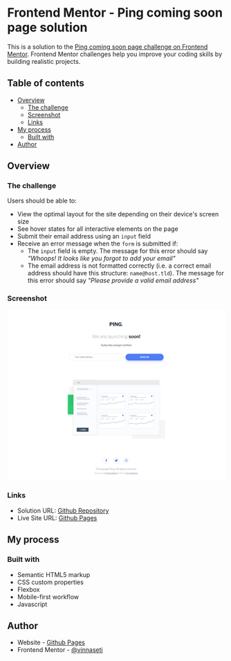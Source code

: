 # Frontend Mentor - Ping coming soon page solution

This is a solution to the [Ping coming soon page challenge on Frontend Mentor](https://www.frontendmentor.io/challenges/ping-single-column-coming-soon-page-5cadd051fec04111f7b848da). Frontend Mentor challenges help you improve your coding skills by building realistic projects. 

## Table of contents

- [Overview](#overview)
  - [The challenge](#the-challenge)
  - [Screenshot](#screenshot)
  - [Links](#links)
- [My process](#my-process)
  - [Built with](#built-with)
- [Author](#author)

## Overview

### The challenge

Users should be able to:

- View the optimal layout for the site depending on their device's screen size
- See hover states for all interactive elements on the page
- Submit their email address using an `input` field
- Receive an error message when the `form` is submitted if:
	- The `input` field is empty. The message for this error should say *"Whoops! It looks like you forgot to add your email"*
	- The email address is not formatted correctly (i.e. a correct email address should have this structure: `name@host.tld`). The message for this error should say *"Please provide a valid email address"*

### Screenshot

![](images/desktop.png)

### Links

- Solution URL: [Github Repository](https://github.com/vinnaseti/ping-coming-soon-page-master)
- Live Site URL: [Github Pages](https://vinnaseti.github.io/ping-coming-soon-page-master/)

## My process

### Built with

- Semantic HTML5 markup
- CSS custom properties
- Flexbox
- Mobile-first workflow
- Javascript

## Author

- Website - [Github Pages](https://vinnaseti.github.io/)
- Frontend Mentor - [@vinnaseti](https://www.frontendmentor.io/profile/vinnaseti)

